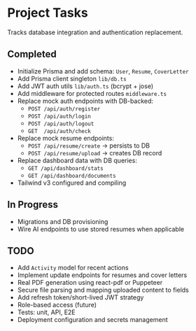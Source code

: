# Project Tasks

Tracks database integration and authentication replacement.

## Completed
- Initialize Prisma and add schema: `User`, `Resume`, `CoverLetter`
- Add Prisma client singleton `lib/db.ts`
- Add JWT auth utils `lib/auth.ts` (bcrypt + jose)
- Add middleware for protected routes `middleware.ts`
- Replace mock auth endpoints with DB-backed:
  - `POST /api/auth/register`
  - `POST /api/auth/login`
  - `POST /api/auth/logout`
  - `GET  /api/auth/check`
- Replace mock resume endpoints:
  - `POST /api/resume/create` -> persists to DB
  - `POST /api/resume/upload` -> creates DB record
- Replace dashboard data with DB queries:
  - `GET /api/dashboard/stats`
  - `GET /api/dashboard/documents`
- Tailwind v3 configured and compiling

## In Progress
- Migrations and DB provisioning
- Wire AI endpoints to use stored resumes when applicable

## TODO
- Add `Activity` model for recent actions
- Implement update endpoints for resumes and cover letters
- Real PDF generation using react-pdf or Puppeteer
- Secure file parsing and mapping uploaded content to fields
- Add refresh token/short-lived JWT strategy
- Role-based access (future)
- Tests: unit, API, E2E
- Deployment configuration and secrets management



